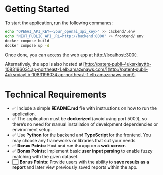 # Getting Started

To start the application, run the following commands:

```sh
echo "OPENAI_API_KEY=<your_openai_api_key>" >> backend/.env
echo "NEXT_PUBLIC_API_URL=http://backend:8000" >> frontend/.env
docker compose build
docker compose up -d
```

Once done, you can access the web app at [http://localhost:3000](http://localhost:3000).

Alternatively, the app is also hosted at [http://patent-publi-4uksrxiayttb-1083196034.ap-northeast-1.elb.amazonaws.com/](http://patent-publi-4uksrxiayttb-1083196034.ap-northeast-1.elb.amazonaws.com/).

# Technical Requirements

- ✅ Include a simple **README.md** file with instructions on how to run the application.
- ✅ The application must be **dockerized** (avoid using port 5000), so there’s no need for manual installation of development dependencies or environment setup.
- ✅ Use **Python** for the backend and **TypeScript** for the frontend. You may choose any frameworks or libraries that suit your needs.
- ✅ **Bonus Points**: Host and run the app on a **web server**.
- ✅ **Bonus Points**: Implement basic **user input parsing** to enable fuzzy matching with the given dataset.
- ⬜ **Bonus Points**: Provide users with the ability to **save results as a report** and later view previously saved reports within the app.
